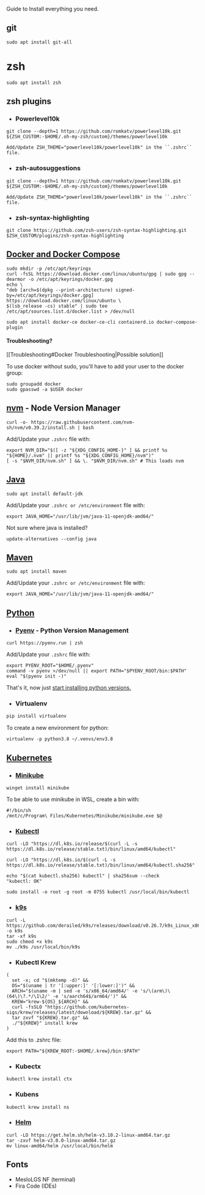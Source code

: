Guide to Install everything you need.
## git

```shell
sudo apt install git-all
```

# zsh

```shell
sudo apt install zsh
```

## zsh plugins
- ### Powerlevel10k

```shell
git clone --depth=1 https://github.com/romkatv/powerlevel10k.git ${ZSH_CUSTOM:-$HOME/.oh-my-zsh/custom}/themes/powerlevel10k
```
	Add/Update ZSH_THEME="powerlevel10k/powerlevel10k" in the ``.zshrc`` file.

- ### zsh-autosuggestions

```shell
git clone --depth=1 https://github.com/romkatv/powerlevel10k.git ${ZSH_CUSTOM:-$HOME/.oh-my-zsh/custom}/themes/powerlevel10k
```
	Add/Update ZSH_THEME="powerlevel10k/powerlevel10k" in the ``.zshrc`` file.

- ### zsh-syntax-highlighting

```shell
git clone https://github.com/zsh-users/zsh-syntax-highlighting.git $ZSH_CUSTOM/plugins/zsh-syntax-highlighting

```

## [Docker and Docker Compose](https://docs.docker.com/)

```shell
sudo mkdir -p /etc/apt/keyrings
curl -fsSL https://download.docker.com/linux/ubuntu/gpg | sudo gpg --dearmor -o /etc/apt/keyrings/docker.gpg
echo \
"deb [arch=$(dpkg --print-architecture) signed-by=/etc/apt/keyrings/docker.gpg] https://download.docker.com/linux/ubuntu \
$(lsb_release -cs) stable" | sudo tee /etc/apt/sources.list.d/docker.list > /dev/null
```

```shell
sudo apt install docker-ce docker-ce-cli containerd.io docker-compose-plugin
```
#### Troubleshooting?
[[Troubleshooting#Docker Troubleshooting|Possible solution]]

To use docker without sudo, you'll have to add your user to the docker group:
```shell
sudo groupadd docker
sudo gpasswd -a $USER docker
```

## [nvm](https://github.com/nvm-sh/nvm) - Node Version Manager
```shell
curl -o- https://raw.githubusercontent.com/nvm-sh/nvm/v0.39.2/install.sh | bash
```
Add/Update your ``.zshrc`` file with:
```shell
export NVM_DIR="$([ -z "${XDG_CONFIG_HOME-}" ] && printf %s "${HOME}/.nvm" || printf %s "${XDG_CONFIG_HOME}/nvm")"
[ -s "$NVM_DIR/nvm.sh" ] && \. "$NVM_DIR/nvm.sh" # This loads nvm
```

## [Java](https://docs.oracle.com/javase/8/docs/api/)
```shell
sudo apt install default-jdk
```
Add/Update your ``.zshrc or /etc/environment`` file with:
```shell
export JAVA_HOME="/usr/lib/jvm/java-11-openjdk-amd64/"
```
Not sure where java is installed?
```shell
update-alternatives --config java
```

## [Maven](https://maven.apache.org/guides/)
```shell
sudo apt install maven
```
Add/Update your ``.zshrc or /etc/environment`` file with:
```shell
export JAVA_HOME="/usr/lib/jvm/java-11-openjdk-amd64/"
```


## [Python](https://docs.python.org/3/)
- ### [Pyenv](https://github.com/pyenv/pyenv) - Python Version Management

```shell
curl https://pyenv.run | zsh
```
Add/Update your ``.zshrc`` file with:
```shell
export PYENV_ROOT="$HOME/.pyenv"
command -v pyenv >/dev/null || export PATH="$PYENV_ROOT/bin:$PATH"
eval "$(pyenv init -)"
```
That's it, now just [start installing python versions.](https://github.com/pyenv/pyenv#install-additional-python-versions)
- ### Virtualenv

```python
pip install virtualenv
```
To create a new environment for python:
```shell
virtualenv -p python3.8 ~/.venvs/env3.8
```

## [Kubernetes](https://kubernetes.io/docs/home/)
- ### [Minikube](https://kubernetes.io/docs/home/) 
```shell
winget install minikube
```
To be able to use minikube in WSL, create a bin with:
```shell
#!/bin/sh
/mnt/c/Program\ Files/Kubernetes/Minikube/minikube.exe $@
```

- ### [Kubectl](https://kubernetes.io/docs/home/) 
```shell
curl -LO "https://dl.k8s.io/release/$(curl -L -s https://dl.k8s.io/release/stable.txt)/bin/linux/amd64/kubectl"

curl -LO "https://dl.k8s.io/$(curl -L -s https://dl.k8s.io/release/stable.txt)/bin/linux/amd64/kubectl.sha256"

echo "$(cat kubectl.sha256) kubectl" | sha256sum --check
"kubectl: OK"

sudo install -o root -g root -m 0755 kubectl /usr/local/bin/kubectl
```
- ### [k9s](https://k9scli.io/) 
```shell
curl -L https://github.com/derailed/k9s/releases/download/v0.26.7/k9s_Linux_x86_64.tar.gz -o k9s
tar -xf k9s
sudo chmod +x k9s
mv ./k9s /usr/local/bin/k9s
```
- ### Kubectl Krew
```shell
(
  set -x; cd "$(mktemp -d)" &&
  OS="$(uname | tr '[:upper:]' '[:lower:]')" &&
  ARCH="$(uname -m | sed -e 's/x86_64/amd64/' -e 's/\(arm\)\(64\)\?.*/\1\2/' -e 's/aarch64$/arm64/')" &&
  KREW="krew-${OS}_${ARCH}" &&
  curl -fsSLO "https://github.com/kubernetes-sigs/krew/releases/latest/download/${KREW}.tar.gz" &&
  tar zxvf "${KREW}.tar.gz" &&
  ./"${KREW}" install krew
)
```
Add this to .zshrc file:
```shell
export PATH="${KREW_ROOT:-$HOME/.krew}/bin:$PATH"
```
- ### Kubectx
```shell
kubectl krew install ctx
```
- ### Kubens
```shell
kubectl krew install ns
```
- ### [Helm](https://helm.sh/)
```shell
curl -LO https://get.helm.sh/helm-v3.10.2-linux-amd64.tar.gz
tar -zxvf helm-v3.0.0-linux-amd64.tar.gz
mv linux-amd64/helm /usr/local/bin/helm
```
## Fonts

- MesloLGS NF (terminal)
- Fira Code (IDEs)
